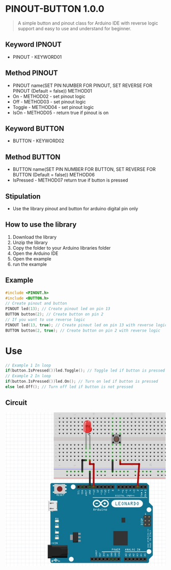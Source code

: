 # PINOUT-BUTTON 1.0.0
> A simple button and pinout class for Arduino IDE with reverse logic support and easy to use and understand for beginner.
<!-- Keyword PINOUT -->
## Keyword IPNOUT
- PINOUT - KEYWORD01
<!-- Method -->
## Method PINOUT
- PINOUT name(SET PIN NUMBER FOR PINOUT, SET REVERSE FOR PINOUT (Default = false)) METHOD01
- On - METHOD02 - set pinout logic 
- Off - METHOD03 - set pinout logic
- Toggle - METHOD04 - set pinout logic
- IsOn - METHOD05 - return true if pinout is on
<!-- Keyword BUTTON -->
## Keyword BUTTON
- BUTTON - KEYWORD02
<!-- Method -->
## Method BUTTON
- BUTTON name(SET PIN NUMBER FOR BUTTON, SET REVERSE FOR BUTTON (Default = false)) METHOD06
- IsPressed - METHOD07 return true if button is pressed
<!-- Stipulation -->
## Stipulation
- Use the library pinout and button for arduino digital pin only 
<!-- Use -->
## How to use the library
1. Download the library
2. Unzip the library
3. Copy the folder to your Arduino libraries folder
4. Open the Arduino IDE
5. Open the example
6. run the example
<!-- Example -->
## Example
```c++
#include <PINOUT.h>
#include <BUTTON.h>
// Create pinout and button
PINOUT led(13); // Create pinout led on pin 13
BUTTON button(2); // Create button on pin 2
// If you want to use reverse logic
PINOUT led(13, true); // Create pinout led on pin 13 with reverse logic
BUTTON button(2, true); // Create button on pin 2 with reverse logic
```
# Use 
```c++
// Example 1 In loop
if(button.IsPressed())led.Toggle(); // Toggle led if button is pressed
// Example 2 In loop
if(button.IsPressed())led.On(); // Turn on led if button is pressed
else led.Off(); // Turn off led if button is not pressed
```

<!-- Circuit -->
## Circuit
![image](/images/01.jpg)